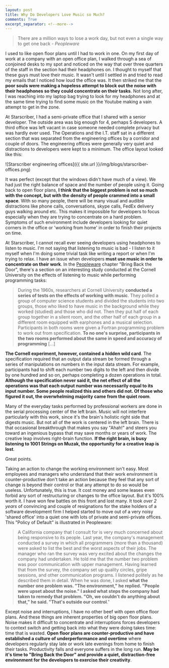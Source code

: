 ```yaml
---
layout: post
title: Why Do Developers Love Music so Much?
comments: True
excerpt_separator: <!--more-->
---
```


> There are a million ways to lose a work day, but not even a single way to get one back - *Peopleware*

I used to like open floor plans until I had to work in one. On my first day of work at a company with an open office plan, I walked through a sea of conjoined desks to my spot and noticed on the way that over three quarters of the staff in the section had their headphones on. I thought to myself that these guys must love their music. It wasn't until I settled in and tried to read my emails that I noticed how loud the office was. It then striked me that the **poor souls were making a hopeless attempt to block out the noise with their headphones so they could concentrate on their tasks**. Not long after, I was reaching into my laptop bag trying to look for my headphones and at the same time trying to find some music on the Youtube making a vain attempt to get in the zone.

<!--more-->

At Starscriber, I had a semi-private office that I shared with a senior developer. The outside area was big enough for 4, perhaps 5 developers. A third office was left vacant in case someone needed complete privacy but was hardly ever used. The Operations and the I.T. staff sat in a different section that was separated from the engineering offices by a corridor and couple of doors. The engineering offices were generally very quiet and distractions to developers were kept to a minimum. The office layout looked like this:

![Starscriber engineering offices]({{ site.url }}/img/blogs/starscriber-offices.png)

It was perfect (except that the windows didn't have much of a view). We had just the right balance of space and the number of people using it. Going back to open floor plans, **I think that the biggest problem is not so much with the concept, but with the density of people crammed into a small space**. With so many people, there will be many visual and audible distractions like phone calls, conversations, skype calls, FedEx delivery guys walking around etc. This makes it impossible for developers to focus especially when they are trying to concentrate on a hard problem. Symptoms of such environment include developers looking for quiet corners in the office or 'working from home' in order to finish their projects on time.

At Starscriber, I cannot recall ever seeing developers using headphones to listen to music. I'm not saying that listening to music is bad - I listen to it myself when I'm doing some trivial task like writing a report or when I'm trying to relax. I have an issue when developers **must use music in order to concentrate on their work**. In the [Peopleware](http://www.amazon.com/exec/obidos/ASIN/0932633439/) chapter "Bring Back the Door", there's a section on an interesting study conducted at the Cornell University on the effects of listening to music while performing programming tasks:

> During the 1960s, researchers at Cornell University **conducted a series of tests on the effects of working with music**. They polled a group of computer science students and divided the students into two groups, those who liked to have music in the background while they worked (studied) and those who did not. Then they put half of each group together in a silent room, and the other half of each group in a different room equipped with  earphones and a musical selection. Participants in both rooms were given a Fortran programming problem to work out from specification. **To no one's surprise, participants in the two rooms performed about the same in speed and accuracy of programming** [...]
>
**The Cornell experiment, however, contained a hidden wild card**. The specification required that an output data stream be formed through a series of manipulations on numbers in the input data stream. For example, participants had to shift each number two digits to the left and then divide by one hundred and so on, perhaps
completing a dozen operations in total. **Although the specification never said it, the net effect of all the operations was that each output number was necessarily equal to its input number. Some people realized this and others did not. Of those who figured it out, the overwhelming majority came from the quiet room**.
>
Many of the everyday tasks performed by professional workers are done in the serial processing center of the left brain. Music will not interfere particularly with this work, since it's the brain's holistic right side that digests music. But not all of the work is centered in the left brain. There is that occasional breakthrough that makes you say "Ahah!" and steers you toward an ingenious bypass that may save months or years of work. The creative leap involves right-brain function. **If the right brain, is busy listening to 1001 Strings on Muzak, the opportunity for a creative leap is lost**.

Great points.

Taking an action to change the working environment isn't easy. Most employees and managers who understand that their work environment is counter-productive don't take an action because they feel that any sort of change is beyond their control or that any attempt to do so would be useless. Unfortunately, this is true. It cost money and some leases even forbid any sort of restructuring or changes to the office layout. But it's 100% worth it. I have won few battles on this front and lost many. It took *over 2 years* of convincing and couple of resignations for the stake holders of a software development firm I helped started to move out of a very noisy 'shared office' into a quiet one with lots of private and semi-private offices. This "Policy of Default" is illustrated in Peopleware:

> A California company that I consult for is very much concerned about being responsive to its people. Last
year, the company's management conducted a survey in which all programmers (more than a thousand) were asked to list the best and the worst aspects of their jobs. The manager who ran the survey was very excited
about the changes the company had undertaken. He told me that the number two problem was poor communication
with upper management. Having learned that from the survey, the company set up quality circles, gripe sessions, and other communication programs. I listened politely as he described them in detail. When he was done, I asked **what the number one problem was. "The environment," he replied. "People were upset about the noise." I asked what steps the company had taken to remedy that problem. "Oh, we couldn't do anything about that," he said.
"That's outside our control**."

Except noise and interruptions, I have no other beef with open office floor plans. And these things are inherent properties of big open floor plans. Noise makes it difficult to concentrate and interruptions forces developers to context switch and getting back into what they were doing takes time: time that is wasted. **Open floor plans are counter-productive and have established a culture of underperformance and overtime** where developers regularly stay late or work late evenings from home to finish their tasks. Productivity falls and everyone suffers in the long run. **May be it's time to "Bring Back the Door" and provide a quiet, distraction-free environment for the developers to exercise their creativity**.
